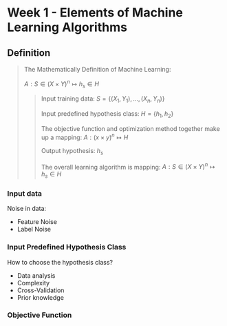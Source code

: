 # Week 1 - Elements of Machine Learning Algorithms

## Definition
> The Mathematically Definition of Machine Learning:  
>  
> $A:S \in (X \times Y)^n \mapsto h_s \in H$
>
> >Input training data: $S = \{(X_1,Y_1),...,(X_n,Y_n)\}$
> >
> >Input predefined hypothesis class: $H=\{h_1,h_2\}$
> >
> >The objective function and optimization method together make up a mapping: $A:(x \times y)^n \mapsto H$
> >
> >Output hypothesis: $h_s$
> >
> >The overall learning algorithm is mapping: $A:S \in (X \times Y)^n \mapsto h_s \in H$

### Input data
Noise in data:
- Feature Noise
- Label Noise

### Input Predefined Hypothesis Class
How to choose the hypothesis class?

- Data analysis
- Complexity
- Cross-Validation
- Prior knowledge

### Objective Function
